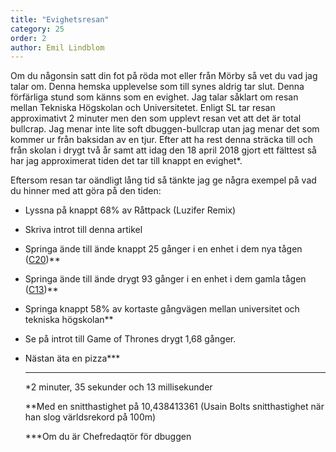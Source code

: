 ```yaml
---
title: "Evighetsresan"
category: 25
order: 2
author: Emil Lindblom
---
```


Om du någonsin satt din fot på röda mot eller från Mörby så vet du vad jag talar om. Denna hemska upplevelse som till synes aldrig tar slut. Denna förfärliga stund som känns som en evighet. Jag talar såklart om resan mellan Tekniska Högskolan och Universitetet. Enligt SL tar resan approximativt 2 minuter men den som upplevt resan vet att det är total bullcrap. Jag menar inte lite soft dbuggen-bullcrap utan jag menar det som kommer ur från baksidan av en tjur. Efter att ha rest denna sträcka till och från skolan i drygt två år samt att idag den 18 april 2018 gjort ett fälttest så har jag approximerat tiden det tar till knappt en evighet\*.

Eftersom resan tar oändligt lång tid så tänkte jag ge några exempel på vad du hinner med att göra på den tiden:

- Lyssna på knappt 68% av Råttpack (Luzifer Remix)

- Skriva introt till denna artikel

- Springa ände till ände knappt 25 gånger i en enhet i dem nya tågen ([C20](https://sv.wikipedia.org/wiki/C20_(tunnelbanevagn)))** 

- Springa ände till ände drygt 93 gånger i en enhet i dem gamla tågen ([C13](https://sv.wikipedia.org/wiki/C13_(tunnelbanevagn)))**

- Springa knappt 58% av kortaste gångvägen mellan universitet och tekniska högskolan**

- Se på introt till Game of Thrones drygt 1,68 gånger.

- Nästan äta en pizza***

  ---

  *2 minuter, 35 sekunder och 13 millisekunder

  **Med en snitthastighet på 10,438413361 (Usain Bolts snitthastighet när han slog världsrekord på 100m)

  ***Om du är Chefredaqtör för dbuggen
